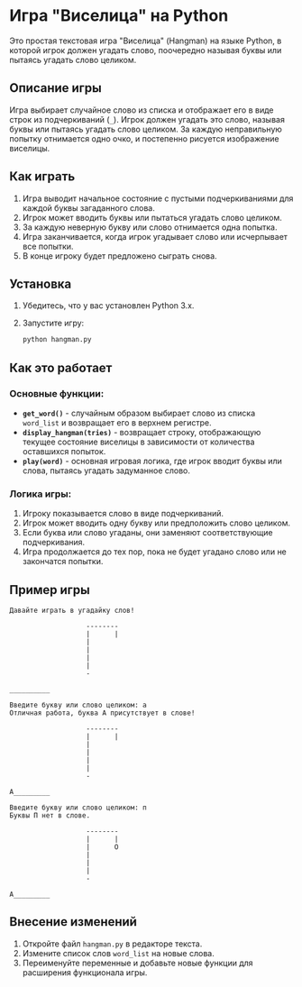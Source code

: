 # Игра "Виселица" на Python

Это простая текстовая игра "Виселица" (Hangman) на языке Python, в которой игрок должен угадать слово, поочередно называя буквы или пытаясь угадать слово целиком.

## Описание игры

Игра выбирает случайное слово из списка и отображает его в виде строк из подчеркиваний (`_`). Игрок должен угадать это слово, называя буквы или пытаясь угадать слово целиком. За каждую неправильную попытку отнимается одно очко, и постепенно рисуется изображение виселицы.

## Как играть

1. Игра выводит начальное состояние с пустыми подчеркиваниями для каждой буквы загаданного слова.
2. Игрок может вводить буквы или пытаться угадать слово целиком.
3. За каждую неверную букву или слово отнимается одна попытка.
4. Игра заканчивается, когда игрок угадывает слово или исчерпывает все попытки.
5. В конце игроку будет предложено сыграть снова.

## Установка

1. Убедитесь, что у вас установлен Python 3.x.
2. Запустите игру:

    ```bash
    python hangman.py
    ```

## Как это работает

### Основные функции:

- **`get_word()`** - случайным образом выбирает слово из списка `word_list` и возвращает его в верхнем регистре.
- **`display_hangman(tries)`** - возвращает строку, отображающую текущее состояние виселицы в зависимости от количества оставшихся попыток.
- **`play(word)`** - основная игровая логика, где игрок вводит буквы или слова, пытаясь угадать задуманное слово.

### Логика игры:

1. Игроку показывается слово в виде подчеркиваний.
2. Игрок может вводить одну букву или предположить слово целиком.
3. Если буква или слово угаданы, они заменяют соответствующие подчеркивания.
4. Игра продолжается до тех пор, пока не будет угадано слово или не закончатся попытки.

## Пример игры

```
Давайте играть в угадайку слов!

                   --------
                   |      |
                   |       
                   |       
                   |       
                   |       
                   -

__________

Введите букву или слово целиком: а
Отличная работа, буква А присутствует в слове!

                   --------
                   |      |
                   |
                   |
                   |
                   |
                   -

А_________

Введите букву или слово целиком: п
Буквы П нет в слове.

                   --------
                   |      |
                   |      O
                   |
                   |
                   |
                   -

А_________
```

## Внесение изменений

1. Откройте файл `hangman.py` в редакторе текста.
2. Измените список слов `word_list` на новые слова.
3. Переименуйте переменные и добавьте новые функции для расширения функционала игры.
